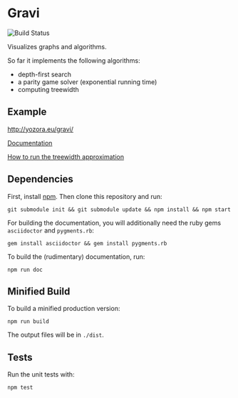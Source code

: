 Gravi
=====

![Build Status](https://github.com/github/docs/actions/workflows/test.yml/badge.svg)

Visualizes graphs and algorithms.

So far it implements the following algorithms:
- depth-first search
- a parity game solver (exponential running time)
- computing treewidth

Example
-------

http://yozora.eu/gravi/

[Documentation](http://yozora.eu/gravi/doc/graph.html)

[How to run the treewidth approximation](http://yozora.eu/gravi/doc/treewidth.html)

Dependencies
------------

First, install [npm](https://nodejs.org/).  Then clone this repository
and run:

```
git submodule init && git submodule update && npm install && npm start
```

For building the documentation, you will additionally need the ruby
gems `asciidoctor` and `pygments.rb`:

```
gem install asciidoctor && gem install pygments.rb
```

To build the (rudimentary) documentation, run:

```
npm run doc
```

Minified Build
--------------

To build a minified production version:

```
npm run build
```

The output files will be in `./dist`.

Tests
-----

Run the unit tests with:

```
npm test
```
